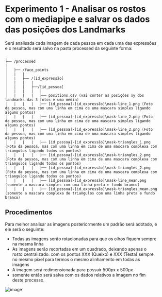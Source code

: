 # Experimento 1 - Analisar os rostos com o mediapipe e salvar os dados das posições dos Landmarks

Será analisada cada imagem de cada pessoa em cada uma das expressões e o resultado será salvo na pasta processed da seguinte forma:

```
.
├── /processed
|
│   ├── /face_points
│   |   |
│   |   ├── /[id_expressão]
│   |   |   |
│   |   |   ├──/[id_pessoa]
│   |   |   |   |
│   |   |   |   ├── positions.csv (vai conter as posições xy dos landmarks das 3 fotos e uma média)
│   |   |   |   ├── [id_pessoa]-[id_expressão]\mask-line_1.png (Foto da pessoa, mas com uma linha em cima de uma mascara simples ligando alguns pontos)
│   |   |   |   ├── [id_pessoa]-[id_expressão]\mask-line_2.png (Foto da pessoa, mas com uma linha em cima de uma mascara simples ligando alguns pontos)
│   |   |   |   ├── [id_pessoa]-[id_expressão]\mask-line_2.png (Foto da pessoa, mas com uma linha em cima de uma mascara simples ligando alguns pontos)
│   |   |   |   ├── [id_pessoa]-[id_expressão]\mask-triangles_1.png (Foto da pessoa, mas com uma linha em cima de uma mascara complexa com triangulos ligando todos os pontos)
│   |   |   |   ├── [id_pessoa]-[id_expressão]\mask-triangles_2.png (Foto da pessoa, mas com uma linha em cima de uma mascara complexa com triangulos ligando todos os pontos)
│   |   |   |   ├── [id_pessoa]-[id_expressão]\mask-triangles_2.png (Foto da pessoa, mas com uma linha em cima de uma mascara complexa com triangulos ligando todos os pontos)
│   |   |   |   ├── [id_pessoa]-[id_expressão]\mask-line_mean.png (somente a mascara simples com uma linha preta e fundo branco)
│   |   |   |   ├── [id_pessoa]-[id_expressão]\mask-triangles_mean.png (somente a mascara complexa de triangulos com uma linha preta e fundo branco)
```

## Procedimentos

Para melhor analisar as imagens posteriormente um padrão será adotado, e ele será o seguinte:

- Todas as imagens serão rotacionadas para que os olhos fiquem sempre na mesma linha
- As imagens serão recortadas em um quadrado, deixando apenas o rosto centralizado. com os pontos XXX (Queixo) e XXX (Testa) sempre no mesmo pixel para termos o mesmo alinhamento em todas as imagens
- A imagem será redimensionada para possuir 500px x 500px
- somente então será salva com os dados relativos a imagem no fim deste processo.

![image](https://user-images.githubusercontent.com/42501669/140919974-db400ddb-41a4-4c7f-bd41-c7ad0ad03ba6.png)
